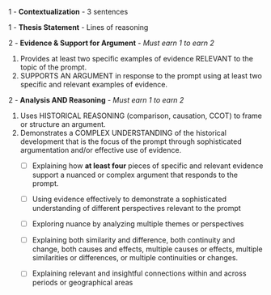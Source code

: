 1 - **Contextualization** - 3 sentences

1 - **Thesis Statement** - Lines of reasoning

2 - **Evidence & Support for Argument** - *Must earn 1 to earn 2*
1. Provides at least two specific examples of evidence RELEVANT to the topic of the prompt.
2. SUPPORTS AN ARGUMENT in response to the prompt using at least two specific and relevant examples of evidence.

2 - **Analysis AND Reasoning** - *Must earn 1 to earn 2*
1. Uses HISTORICAL REASONING (comparison, causation, CCOT) to frame or structure an argument.	
2. Demonstrates a COMPLEX UNDERSTANDING of the historical development that is the focus of the prompt through sophisticated argumentation and/or effective use of evidence.
	- [ ] Explaining how **at least four** pieces of specific and relevant evidence support a nuanced or complex argument that responds to the prompt.
	- [ ] Using evidence effectively to demonstrate a sophisticated understanding of different perspectives relevant to the prompt

	- [ ] Exploring nuance by analyzing multiple themes or perspectives
	- [ ] Explaining both similarity and difference, both continuity and change, both causes and effects, multiple causes or effects, multiple similarities or differences, or multiple continuities or changes.
	- [ ] Explaining relevant and insightful connections within and across periods or geographical areas
